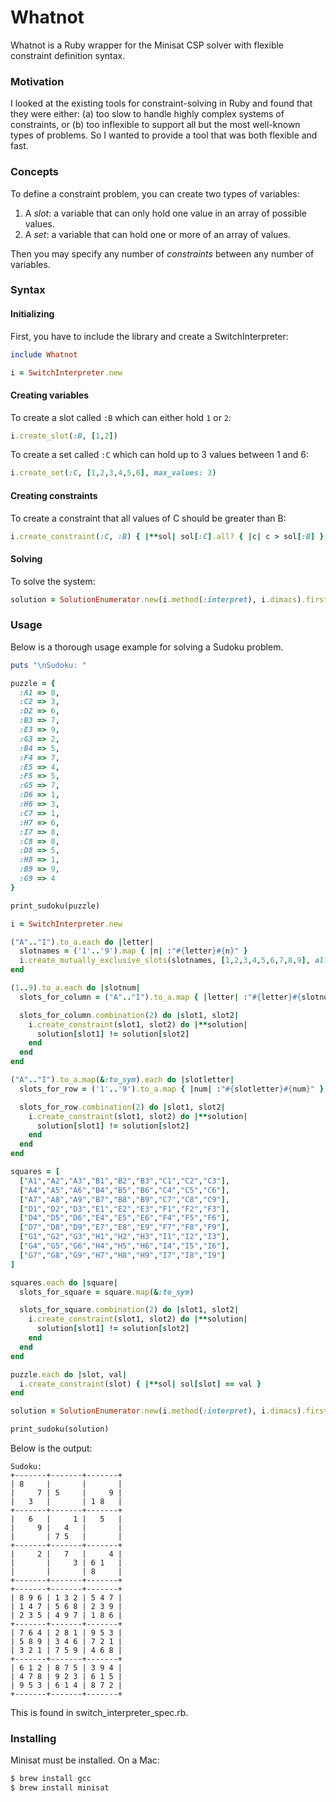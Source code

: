 # Whatnot

Whatnot is a Ruby wrapper for the Minisat CSP solver with flexible constraint definition syntax.

### Motivation

I looked at the existing tools for constraint-solving in Ruby and found that they were either: (a) too slow to handle highly complex systems of constraints, or (b) too inflexible to support all but the most well-known types of problems. So I wanted to provide a tool that was both flexible and fast.

### Concepts

To define a constraint problem, you can create two types of variables:

1. A *slot*: a variable that can only hold one value in an array of possible values.
2. A *set*: a variable that can hold one or more of an array of values.

Then you may specify any number of *constraints* between any number of variables.

### Syntax

#### Initializing

First, you have to include the library and create a SwitchInterpreter:

```ruby
include Whatnot

i = SwitchInterpreter.new
```

#### Creating variables

To create a slot called `:B` which can either hold `1` or `2`:

```ruby
i.create_slot(:B, [1,2])
```

To create a set called `:C` which can hold up to 3 values between 1 and 6:

```ruby
i.create_set(:C, [1,2,3,4,5,6], max_values: 3)
```

#### Creating constraints

To create a constraint that all values of C should be greater than B:

```ruby
i.create_constraint(:C, :B) { |**sol| sol[:C].all? { |c| c > sol[:B] } }
```

#### Solving

To solve the system:

```ruby
solution = SolutionEnumerator.new(i.method(:interpret), i.dimacs).first
```

### Usage

Below is a thorough usage example for solving a Sudoku problem.

```ruby
puts "\nSudoku: "

puzzle = {
  :A1 => 8,
  :C2 => 3,
  :D2 => 6,
  :B3 => 7,
  :E3 => 9,
  :G3 => 2,
  :B4 => 5,
  :F4 => 7,
  :E5 => 4,
  :F5 => 5,
  :G5 => 7,
  :D6 => 1,
  :H6 => 3,
  :C7 => 1,
  :H7 => 6,
  :I7 => 8,
  :C8 => 8,
  :D8 => 5,
  :H8 => 1,
  :B9 => 9,
  :G9 => 4
}

print_sudoku(puzzle)

i = SwitchInterpreter.new

("A".."I").to_a.each do |letter|
  slotnames = ('1'..'9').map { |n| :"#{letter}#{n}" }
  i.create_mutually_exclusive_slots(slotnames, [1,2,3,4,5,6,7,8,9], allow_empty: false)
end

(1..9).to_a.each do |slotnum|
  slots_for_column = ("A".."I").to_a.map { |letter| :"#{letter}#{slotnum}" }

  slots_for_column.combination(2) do |slot1, slot2|
    i.create_constraint(slot1, slot2) do |**solution|
      solution[slot1] != solution[slot2]
    end
  end
end

("A".."I").to_a.map(&:to_sym).each do |slotletter|
  slots_for_row = ('1'..'9').to_a.map { |num| :"#{slotletter}#{num}" }

  slots_for_row.combination(2) do |slot1, slot2|
    i.create_constraint(slot1, slot2) do |**solution|
      solution[slot1] != solution[slot2]
    end
  end
end

squares = [
  ["A1","A2","A3","B1","B2","B3","C1","C2","C3"],
  ["A4","A5","A6","B4","B5","B6","C4","C5","C6"],
  ["A7","A8","A9","B7","B8","B9","C7","C8","C9"],
  ["D1","D2","D3","E1","E2","E3","F1","F2","F3"],
  ["D4","D5","D6","E4","E5","E6","F4","F5","F6"],
  ["D7","D8","D9","E7","E8","E9","F7","F8","F9"],
  ["G1","G2","G3","H1","H2","H3","I1","I2","I3"],
  ["G4","G5","G6","H4","H5","H6","I4","I5","I6"],
  ["G7","G8","G9","H7","H8","H9","I7","I8","I9"]
]

squares.each do |square|
  slots_for_square = square.map(&:to_sym)

  slots_for_square.combination(2) do |slot1, slot2|
    i.create_constraint(slot1, slot2) do |**solution|
      solution[slot1] != solution[slot2]
    end
  end
end

puzzle.each do |slot, val|
  i.create_constraint(slot) { |**sol| sol[slot] == val }
end

solution = SolutionEnumerator.new(i.method(:interpret), i.dimacs).first

print_sudoku(solution)
```

Below is the output:

```
Sudoku:
+-------+-------+-------+
| 8     |       |       |
|     7 | 5     |     9 |
|   3   |       | 1 8   |
+-------+-------+-------+
|   6   |     1 |   5   |
|     9 |   4   |       |
|       | 7 5   |       |
+-------+-------+-------+
|     2 |   7   |     4 |
|       |     3 | 6 1   |
|       |       | 8     |
+-------+-------+-------+
+-------+-------+-------+
| 8 9 6 | 1 3 2 | 5 4 7 |
| 1 4 7 | 5 6 8 | 2 3 9 |
| 2 3 5 | 4 9 7 | 1 8 6 |
+-------+-------+-------+
| 7 6 4 | 2 8 1 | 9 5 3 |
| 5 8 9 | 3 4 6 | 7 2 1 |
| 3 2 1 | 7 5 9 | 4 6 8 |
+-------+-------+-------+
| 6 1 2 | 8 7 5 | 3 9 4 |
| 4 7 8 | 9 2 3 | 6 1 5 |
| 9 5 3 | 6 1 4 | 8 7 2 |
+-------+-------+-------+
```

This is found in switch_interpreter_spec.rb.

### Installing

Minisat must be installed. On a Mac:

```bash
$ brew install gcc
$ brew install minisat
```

